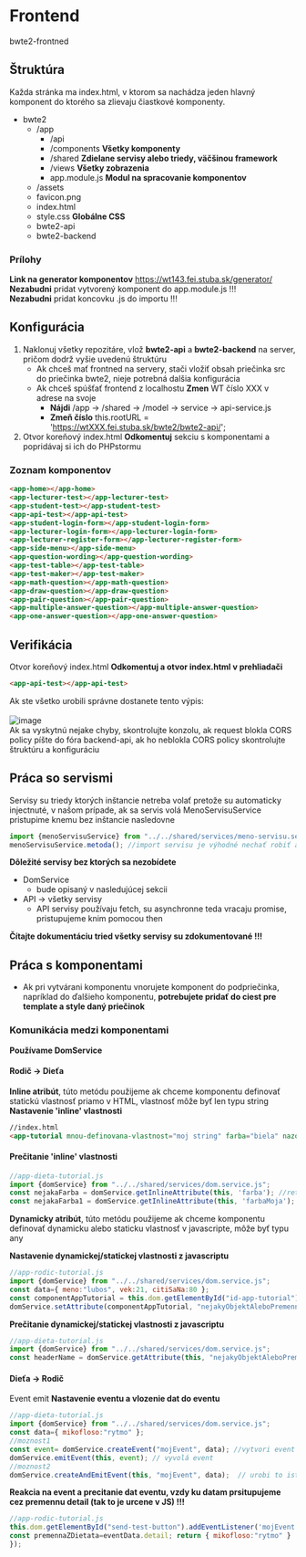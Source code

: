 # Frontend
bwte2-frontned
## Štruktúra
Každa stránka ma index.html, v ktorom sa nachádza jeden hlavný komponent do ktorého sa zlievaju čiastkové komponenty.  
* bwte2
  * /app
    * /api
    * /components **Všetky komponenty**
    * /shared **Zdielane servisy alebo triedy, väčšinou framework**
    * /views **Všetky zobrazenia**
    * app.module.js **Modul na spracovanie komponentov**   
  * /assets 
  * favicon.png
  * index.html 
  * style.css **Globálne CSS**   
  * bwte2-api
  * bwte2-backend

### Prílohy
**Link na generator komponentov** https://wt143.fei.stuba.sk/generator/  
**Nezabudni** pridat vytvorený komponent do  app.module.js !!!  
**Nezabudni** pridat koncovku .js do importu !!!

## Konfigurácia
 1. Naklonuj všetky repozitáre, vlož **bwte2-api** a **bwte2-backend** na server, pričom dodrž vyšie uvedenú štruktúru  
    * Ak chceš mať frontned na servery, stači vložiť obsah priečinka src do priečinka bwte2, nieje potrebná dalšia konfigurácia 
    * Ak chceš spúšťať frontend z localhostu **Zmen** WT číslo XXX v adrese na svoje 
      * **Nájdi** /app -> /shared -> /model -> service -> api-service.js
      * **Zmeň číslo** this.rootURL = 'https://wtXXX.fei.stuba.sk/bwte2/bwte2-api/'; 
 2. Otvor koreňový index.html **Odkomentuj** sekciu s komponentami  a popridávaj si ich do PHPstormu 
### Zoznam komponentov
```html
<app-home></app-home>
<app-lecturer-test></app-lecturer-test>
<app-student-test></app-student-test>
<app-api-test></app-api-test>
<app-student-login-form></app-student-login-form>
<app-lecturer-login-form></app-lecturer-login-form>
<app-lecturer-register-form></app-lecturer-register-form>
<app-side-menu></app-side-menu>
<app-question-wording></app-question-wording>
<app-test-table></app-test-table>
<app-test-maker></app-test-maker>
<app-math-question></app-math-question>
<app-draw-question></app-draw-question>
<app-pair-question></app-pair-question>
<app-multiple-answer-question></app-multiple-answer-question>
<app-one-answer-question></app-one-answer-question>
```
## Verifikácia
Otvor koreňový index.html **Odkomentuj a otvor index.html v prehliadači**
```html
<app-api-test></app-api-test>
```
Ak ste všetko urobili správne dostanete tento výpis:<br>    
![image](https://user-images.githubusercontent.com/69248396/117101782-411c0180-ad77-11eb-911e-ec72fdbda0d8.png)<br> 
Ak sa vyskytnú nejake chyby, skontrolujte konzolu, ak request blokla CORS policy píšte do fóra backend-api, ak ho neblokla CORS policy skontrolujte štruktúru a konfiguráciu

## Práca so servismi
Servisy su triedy ktorých inštancie netreba volať pretože su automaticky injectnuté, v našom prípade, ak sa servis volá MenoServisuService
pristupime knemu bez inštancie nasledovne
```javascript
import {menoServisuService} from "../../shared/services/meno-servisu.service.js";
menoServisuService.metoda(); //import servisu je výhodné nechať robiť automaticky a len doplniť '.js' 
```
**Dôležité servisy bez ktorých sa nezobídete**
* DomService
  * bude opisaný v nasledujúcej sekcii   
* API -> všetky servisy 
  * API servisy používaju fetch, su asynchronne teda vracaju promise, pristupujeme knim pomocou then     

**Čítajte dokumentáciu tried všetky servisy su zdokumentované !!!**

## Práca s komponentami 
* Ak pri vytvárani komponentu vnorujete komponent do podpriečinka, napríklad do ďalšieho komponentu, **potrebujete pridať do ciest pre template a style daný priečinok**  
### Komunikácia medzi komponentami
**Používame DomService**

#### Rodič -> Dieťa 
 **Inline atribút**, túto metódu použijeme ak chceme komponentu definovať statickú vlastnosť priamo v HTML, vlastnosť môže byť len typu string   
  **Nastavenie 'inline' vlastnosti**
 ```html
//index.html 
<app-tutorial mnou-definovana-vlastnost="moj string" farba="biela" nazov-ktory-sa-nebude-menit="staticky nazov"></app-tuttorial>
```
 #### Prečitanie 'inline' vlastnosti
```javascript
//app-dieta-tutorial.js
import {domService} from "../../shared/services/dom.service.js";
const nejakaFarba = domService.getInlineAttribute(this, 'farba'); //return biela
const nejakaFarba1 = domService.getInlineAttribute(this, 'farbaMoja'); //return NULL a Warning farbaMoja nebola nastavená 
```  
  
 **Dynamicky atribút**, túto metódu použijeme ak chceme komponentu definovať dynamicku alebo staticku vlastnosť v javascripte, môže byť typu any
   
  **Nastavenie dynamickej/statickej vlastnosti z javascriptu**
 ```javascript
//app-rodic-tutorial.js
import {domService} from "../../shared/services/dom.service.js";
const data={ meno:"lubos", vek:21, citiSaNa:80 };
const componentAppTutorial = this.dom.getElementById("id-app-tutorial");
domService.setAttribute(componentAppTutorial, "nejakyObjektAleboPremenna", data);
```
  **Prečitanie dynamickej/statickej vlastnosti z javascriptu**
  ```javascript
//app-dieta-tutorial.js
import {domService} from "../../shared/services/dom.service.js";
const headerName = domService.getAttribute(this, "nejakyObjektAleboPremenna"); //return { meno:"lubos", vek:21, citiSaNa:80 }
```

#### Dieťa -> Rodič
Event emit
  **Nastavenie eventu a vlozenie dat do eventu**
 ```javascript
//app-dieta-tutorial.js
import {domService} from "../../shared/services/dom.service.js";
const data={ mikofloso:"rytmo" };
//moznost1
const event= domService.createEvent("mojEvent", data); //vytvori event a vlozi donho data
domService.emitEvent(this, event); // vyvolá event
//moznost2
domService.createAndEmitEvent(this, "mojEvent", data);  // urobi to iste co predošla možnosť v jednom kroku
```
  **Reakcia na event a precitanie dat eventu, vzdy ku datam prsitupujeme cez premennu detail (tak to je urcene v JS) !!!**
  ```javascript
//app-rodic-tutorial.js
 this.dom.getElementById("send-test-button").addEventListener('mojEvent', (eventData)=>{
  const premennaZDietata=eventData.detail; return { mikofloso:"rytmo" }
 });
```






